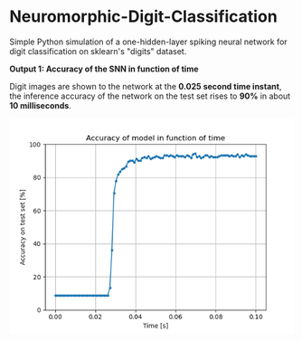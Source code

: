 # Neuromorphic-Digit-Classification
 Simple Python simulation of a one-hidden-layer spiking neural network for digit classification on sklearn's "digits" dataset.
 
**Output 1: Accuracy of the SNN in function of time**

Digit images are shown to the network at the **0.025 second time instant**, the inference accuracy of the network on the test set rises to **90%** in about **10 milliseconds**.

![Alt text](Accuracy_evo.png?raw=true "Accuracy of the model in function of time")
